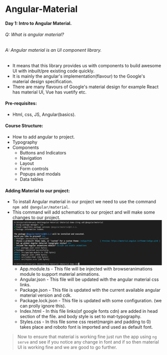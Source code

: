 # Angular-Material

#### Day 1: Intro to Angular Material.

###### Q: What is angular material?
###### A: Angular material is an UI component library.

- It means that this library provides us with components to build awesome UI with inbuilt/pre existing code quickly.
- It is mainly the angular's implementation(flavour) to the Google's material design specification.
- There are many flavours of Google's material design for example   React has material UI, Vue has vuetify etc.
  
#### Pre-requisites:
- Html, css, JS, Angular(basics).

#### Course Structure:
- How to add angular to project.
- Typography
- Components
    - Buttons and Indicators
    - Navigation
    - Layout
    - Form controls
    - Popups and modals
    - Data tables

#### Adding Material to our project:
- To install Angular material in our project we need to use the command <code>npm add @angular/material</code>.
- This command will add schematics to our project and will make some changes to our project.
  ![image info](./Day-1/assets/Screenshot_20230129_121148.png)
  - App.module.ts - This file will be injected with browseranimations module to support material animations.
  - Angular.json - This file will be updated with the angular material css links.
  - Package.json - This file is updated with the current available angular material version and cdk.
  - Package.lock.json - This file is updated with some configuration. (we can prolly ignore this).
  - Index.html - In this file links(of google fonts cdn) are added in head section of the file. and body style is set to mat-typography.
  - Styles.css - In this file some css reset(margin and padding to 0) takes place and roboto font is imported and used as default font.
> Now to ensure that material is working fine just run the app using <code>ng serve</code> and see if you notice any change in font and if so then material UI is working fine and we are good to go further.

